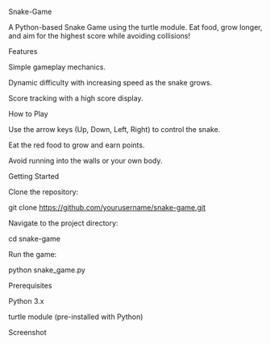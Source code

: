 Snake-Game

A Python-based Snake Game using the turtle module. Eat food, grow longer, and aim for the highest score while avoiding collisions!

Features

Simple gameplay mechanics.

Dynamic difficulty with increasing speed as the snake grows.

Score tracking with a high score display.

How to Play

Use the arrow keys (Up, Down, Left, Right) to control the snake.

Eat the red food to grow and earn points.

Avoid running into the walls or your own body.

Getting Started

Clone the repository:

git clone https://github.com/yourusername/snake-game.git

Navigate to the project directory:

cd snake-game

Run the game:

python snake_game.py

Prerequisites

Python 3.x

turtle module (pre-installed with Python)

Screenshot
